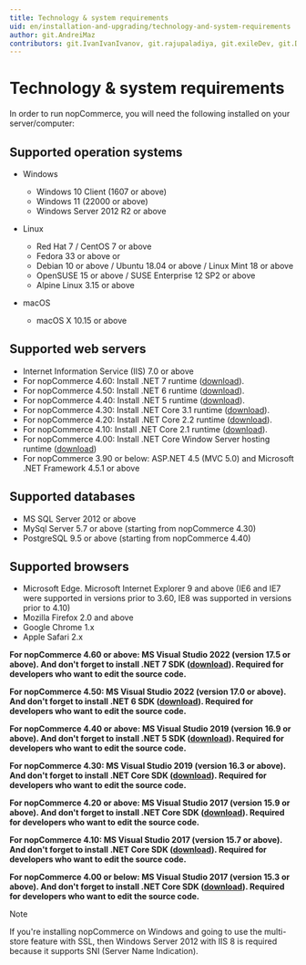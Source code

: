 ```yaml
---
title: Technology & system requirements
uid: en/installation-and-upgrading/technology-and-system-requirements
author: git.AndreiMaz
contributors: git.IvanIvanIvanov, git.rajupaladiya, git.exileDev, git.DmitriyKulagin, git.skoshelev
---
```


# Technology & system requirements

In order to run nopCommerce, you will need the following installed on your server/computer:

## Supported operation systems

* Windows
  * Windows 10 Client (1607 or above)
  * Windows 11 (22000 or above)
  * Windows Server 2012 R2 or above

* Linux
  * Red Hat 7 / CentOS 7 or above
  * Fedora 33 or above or
  * Debian 10 or above / Ubuntu 18.04 or above / Linux Mint 18 or above
  * OpenSUSE 15 or above / SUSE Enterprise 12 SP2 or above
  * Alpine Linux 3.15 or above

* macOS
  * macOS X 10.15 or above

## Supported web servers

* Internet Information Service (IIS) 7.0 or above
* For nopCommerce 4.60: Install .NET 7 runtime ([download](https://dotnet.microsoft.com/en-us/download/dotnet/thank-you/runtime-aspnetcore-7.0.5-windows-hosting-bundle-installer)).
* For nopCommerce 4.50: Install .NET 6 runtime ([download](https://dotnet.microsoft.com/en-us/download/dotnet/thank-you/runtime-aspnetcore-6.0.1-windows-hosting-bundle-installer)).
* For nopCommerce 4.40: Install .NET 5 runtime ([download](https://dotnet.microsoft.com/download/dotnet/thank-you/runtime-aspnetcore-5.0.3-windows-hosting-bundle-installer)).
* For nopCommerce 4.30: Install .NET Core 3.1 runtime ([download](https://dotnet.microsoft.com/download/dotnet-core/thank-you/runtime-aspnetcore-3.1.3-windows-hosting-bundle-installer)).
* For nopCommerce 4.20: Install .NET Core 2.2 runtime ([download](https://dotnet.microsoft.com/download)).
* For nopCommerce 4.10: Install .NET Core 2.1 runtime ([download](https://dotnet.microsoft.com/download)).
* For nopCommerce 4.00: Install .NET Core Window Server hosting runtime ([download](https://dotnet.microsoft.com/download))
* For nopCommerce 3.90 or below: ASP.NET 4.5 (MVC 5.0) and Microsoft .NET Framework 4.5.1 or above

## Supported databases

* MS SQL Server 2012 or above
* MySql Server 5.7 or above (starting from nopCommerce 4.30)
* PostgreSQL 9.5 or above (starting from nopCommerce 4.40)

## Supported browsers

* Microsoft Edge. Microsoft Internet Explorer 9 and above (IE6 and IE7 were supported in versions prior to 3.60, IE8 was supported in versions prior to 4.10)
* Mozilla Firefox 2.0 and above
* Google Chrome 1.x
* Apple Safari 2.x

**For nopCommerce 4.60 or above: MS Visual Studio 2022 (version 17.5 or above). And don't forget to install .NET 7 SDK ([download](https://dotnet.microsoft.com/en-us/download/dotnet/thank-you/sdk-7.0.302-windows-x64-installer)). Required for developers who want to edit the source code.**

**For nopCommerce 4.50: MS Visual Studio 2022 (version 17.0 or above). And don't forget to install .NET 6 SDK ([download](https://dotnet.microsoft.com/en-us/download/dotnet/thank-you/sdk-6.0.406-windows-x64-installer)). Required for developers who want to edit the source code.**

**For nopCommerce 4.40 or above: MS Visual Studio 2019 (version 16.9 or above). And don't forget to install .NET 5 SDK ([download](https://dotnet.microsoft.com/download/dotnet/thank-you/sdk-5.0.408-windows-x64-installer)). Required for developers who want to edit the source code.**

**For nopCommerce 4.30: MS Visual Studio 2019 (version 16.3 or above). And don't forget to install .NET Core SDK ([download](https://dotnet.microsoft.com/download/dotnet-core/thank-you/sdk-3.1.426-windows-x64-installer)). Required for developers who want to edit the source code.**

**For nopCommerce 4.20 or above: MS Visual Studio 2017 (version 15.9 or above). And don't forget to install .NET Core SDK ([download](https://dotnet.microsoft.com/download)). Required for developers who want to edit the source code.**

**For nopCommerce 4.10: MS Visual Studio 2017 (version 15.7 or above). And don't forget to install .NET Core SDK ([download](https://dotnet.microsoft.com/download)). Required for developers who want to edit the source code.**

**For nopCommerce 4.00 or below: MS Visual Studio 2017 (version 15.3 or above). And don't forget to install .NET Core SDK ([download](https://dotnet.microsoft.com/download)). Required for developers who want to edit the source code.**

> [!NOTE]
> If you're installing nopCommerce on Windows and going to use the multi-store feature with SSL, then Windows Server 2012 with IIS 8 is required because it supports SNI (Server Name Indication).
